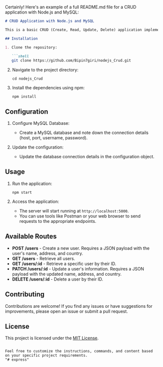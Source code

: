 Certainly! Here's an example of a full README.md file for a CRUD application with Node.js and MySQL:

```markdown
# CRUD Application with Node.js and MySQL

This is a basic CRUD (Create, Read, Update, Delete) application implemented using Node.js and MySQL. The application allows you to perform CRUD operations on a user entity.

## Installation

1. Clone the repository:

   ```shell
   git clone https://github.com/Bipin7giri/nodejs_Crud.git
   ```

2. Navigate to the project directory:

   ```shell
   cd nodejs_Crud
   ```

3. Install the dependencies using npm:

   ```shell
   npm install
   ```

## Configuration

1. Configure MySQL Database:

   - Create a MySQL database and note down the connection details (host, port, username, password).

2. Update the configuration:

   - Update the database connection details in the configuration object.

## Usage

1. Run the application:

   ```shell
   npm start
   ```

2. Access the application:

   - The server will start running at `http://localhost:5000`.
   - You can use tools like Postman or your web browser to send requests to the appropriate endpoints.

## Available Routes

- **POST /users** - Create a new user. Requires a JSON payload with the user's name, address, and country.
- **GET /users** - Retrieve all users.
- **GET /users/:id** - Retrieve a specific user by their ID.
- **PATCH /users/:id** - Update a user's information. Requires a JSON payload with the updated name, address, and country.
- **DELETE /users/:id** - Delete a user by their ID.

## Contributing

Contributions are welcome! If you find any issues or have suggestions for improvements, please open an issue or submit a pull request.

## License

This project is licensed under the [MIT License](LICENSE).
```

Feel free to customize the instructions, commands, and content based on your specific project requirements.
"# express" 
